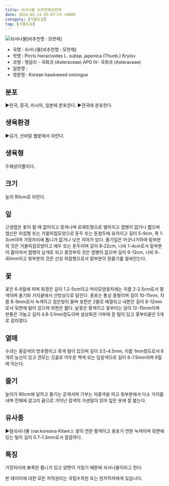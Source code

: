 ```yaml
---
title: 쇠서나물_비추천명모련채
date: 2024-05-14 03:07:53 +0800
category: [식물도감]
tag: [식물도감]
---
```




![쇠서나물[비추천명 : 모련채]](/fileUpload/plants/basic/Compositae/Picris/17931/17931_1_th2.jpg)
- 국명 : 쇠서나물[비추천명 : 모련채]
- 학명 : Picris hieracioides L. subsp. japonica (Thunb.) Krylov
- 과명 : 앵글러 - 국화과 (Asteraceae) APG Ⅳ- 국화과 (Asteraceae)
- 일본명 : 
- 영문명 : Korean hawkweed oxtongue


## 분포
▶한국, 중국, 러시아, 일본에 분포한다.▶전국에 분포한다.
## 생육환경
▶길가, 산비탈 풀밭에서 자란다.
## 생육형
두해살이풀이다.
## 크기
높이 90cm로 자란다.
## 잎
근생엽은 꽃이 필 때 없어지고 뭉쳐나며 로제트형으로 벌어지고 엽병이 없거나 짧으며 엽신은 피침형 또는 거꿀피침모양으로 둔두 또는 둔첨두에 유저이고 길이 5-9cm, 폭 1-3cm이며 가장자리에 톱니가 없거나 낮은 치아가 있다. 줄기잎은 어긋나기하며 밑부분의 것은 거꿀피침모양이고 예두 또는 둔두이며 길이 8-22cm, 나비 1-4cm로서 밑부분이 좁아져서 엽병의 날개로 되고 중앙부의 것은 엽병이 없으며 길이 6-12cm, 나비 9-40mm이고 윗부분의 것은 선상 피침형으로서 밑부분이 원줄기를 얼싸안는다.
## 꽃
꽃은 6-9월에 피며 화경은 길이 1.2-5cm이고 머리모양꽃차례는 지름 2-2.5cm로서 황색이며 줄기와 가지끝에서 산방상으로 달린다. 총포는 통상 종형이며 길이 10-11mm, 지름 8-9mm로서 녹색이고 검은빛이 돌며 포편은 2줄로 배열되고 내편은 길이 8-12mm로서 뒷면에 털이 있으며 외편은 짧다. 낱꽃은 황색이고 꽃부리는 길이 12-15mm이며 판통은 가늘고 길이 4.8-5.1mm정도이며 설상화관 기부에 흰 털이 있고 꽃부리끝은 5개로 갈라졌다.
## 열매
수과는 홍갈색의 방추형이고 흑색 털이 있으며 길이 3.5-4.5mm, 지름 1mm정도로서 6개의 능선이 있고 관모는 깃꼴로 어두운 백색 또는 담갈색으로 길이 6-7.5mm이며 9월에 익는다.
## 줄기
높이가 90cm에 달하고 줄기는 곧게서며 기부는 자홍색을 띠고 윗부분에서 다소 가지를 내며 전체에 갈고리 끝으로 가닥난 갈색의 거센털이 있어 잎은 옷에 잘 붙는다.
## 유사종
▶털쇠서나물 (var.koreana Kitam.): 꽃이 연한 황색이고 총포가 연한 녹색이며 뒷면에 있는 털이 길이 0.7-1.3mm로서 깔끔하다.
## 특징
가장자리에 뾰족한 톱니가 있고 양면이 거칠기 때문에 쇠서나물이라고 한다.






본 데이터에 대한 모든 저작권리는 국립수목원 또는 원저작자에게 있습니다.
